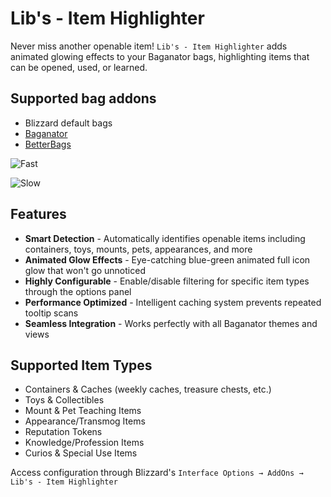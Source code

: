 # Lib's - Item Highlighter

Never miss another openable item! `Lib's - Item Highlighter` adds animated glowing effects to your Baganator bags, highlighting items that can be opened, used, or learned.

## Supported bag addons

- Blizzard default bags
- [Baganator](https://www.curseforge.com/wow/addons/baganator)
- [BetterBags](https://www.curseforge.com/wow/addons/better-bags)

![Fast](https://media.forgecdn.net/attachments/1324/797/open-fast-gif.gif)

![Slow](https://media.forgecdn.net/attachments/1324/798/open-slow-gif.gif)

## Features

- **Smart Detection** - Automatically identifies openable items including containers, toys, mounts, pets, appearances, and more
- **Animated Glow Effects** - Eye-catching blue-green animated full icon glow that won't go unnoticed
- **Highly Configurable** - Enable/disable filtering for specific item types through the options panel
- **Performance Optimized** - Intelligent caching system prevents repeated tooltip scans
- **Seamless Integration** - Works perfectly with all Baganator themes and views

## Supported Item Types

- Containers & Caches (weekly caches, treasure chests, etc.)
- Toys & Collectibles
- Mount & Pet Teaching Items
- Appearance/Transmog Items
- Reputation Tokens
- Knowledge/Profession Items
- Curios & Special Use Items

Access configuration through Blizzard's `Interface Options → AddOns → Lib's - Item Highlighter`
